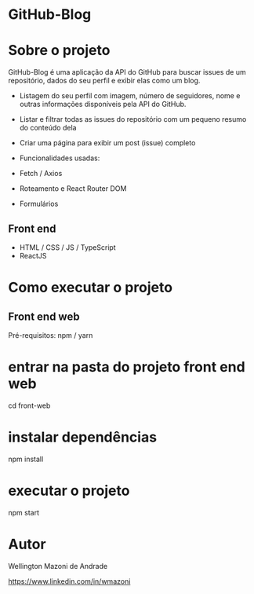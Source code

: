 # GitHub-Blog

# Sobre o projeto

  GitHub-Blog é uma aplicação da API do GitHub para buscar issues de um repositório, dados do seu perfil e exibir elas como um blog.
- Listagem do seu perfil com imagem, número de seguidores, nome e outras informações disponíveis pela API do GitHub.
- Listar e filtrar todas as issues do repositório com um pequeno resumo do conteúdo dela
- Criar uma página para exibir um post (issue) completo

- Funcionalidades usadas:

- Fetch / Axios
- Roteamento e React Router DOM
- Formulários

## Front end
- HTML / CSS / JS / TypeScript
- ReactJS

# Como executar o projeto

## Front end web
Pré-requisitos: npm / yarn

# entrar na pasta do projeto front end web
cd front-web

# instalar dependências
npm install

# executar o projeto
npm start

# Autor

Wellington Mazoni de Andrade

https://www.linkedin.com/in/wmazoni

